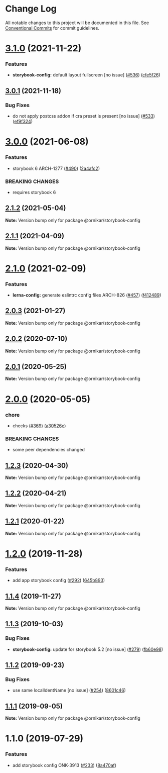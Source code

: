 # Change Log

All notable changes to this project will be documented in this file.
See [Conventional Commits](https://conventionalcommits.org) for commit guidelines.

# [3.1.0](https://github.com/ornikar/shared-configs/compare/@ornikar/storybook-config@3.0.1...@ornikar/storybook-config@3.1.0) (2021-11-22)


### Features

* **storybook-config:** default layout fullscreen [no issue] ([#536](https://github.com/ornikar/shared-configs/issues/536)) ([cfe5f26](https://github.com/ornikar/shared-configs/commit/cfe5f2602502d776b886d93b56b8c4609092c7b5))





## [3.0.1](https://github.com/ornikar/shared-configs/compare/@ornikar/storybook-config@3.0.0...@ornikar/storybook-config@3.0.1) (2021-11-18)


### Bug Fixes

* do not apply postcss addon if cra preset is present [no issue] ([#533](https://github.com/ornikar/shared-configs/issues/533)) ([ef9f324](https://github.com/ornikar/shared-configs/commit/ef9f324a77c822557389ae614de5de77607a9d41))





# [3.0.0](https://github.com/ornikar/shared-configs/compare/@ornikar/storybook-config@2.1.2...@ornikar/storybook-config@3.0.0) (2021-06-08)


### Features

* storybook 6 ARCH-1277 ([#490](https://github.com/ornikar/shared-configs/issues/490)) ([2a4afc2](https://github.com/ornikar/shared-configs/commit/2a4afc2f4a10ab61d8ddc7c0ba1e5b2cd3e454af))


### BREAKING CHANGES

* requires storybook 6 





## [2.1.2](https://github.com/ornikar/shared-configs/compare/@ornikar/storybook-config@2.1.1...@ornikar/storybook-config@2.1.2) (2021-05-04)

**Note:** Version bump only for package @ornikar/storybook-config





## [2.1.1](https://github.com/ornikar/shared-configs/compare/@ornikar/storybook-config@2.1.0...@ornikar/storybook-config@2.1.1) (2021-04-09)

**Note:** Version bump only for package @ornikar/storybook-config





# [2.1.0](https://github.com/ornikar/shared-configs/compare/@ornikar/storybook-config@2.0.3...@ornikar/storybook-config@2.1.0) (2021-02-09)


### Features

* **lerna-config:** generate eslintrc config files ARCH-826 ([#457](https://github.com/ornikar/shared-configs/issues/457)) ([f412489](https://github.com/ornikar/shared-configs/commit/f4124895ed15b48519826b16ed515207be97b41c))





## [2.0.3](https://github.com/ornikar/shared-configs/compare/@ornikar/storybook-config@2.0.2...@ornikar/storybook-config@2.0.3) (2021-01-27)

**Note:** Version bump only for package @ornikar/storybook-config





## [2.0.2](https://github.com/ornikar/shared-configs/compare/@ornikar/storybook-config@2.0.1...@ornikar/storybook-config@2.0.2) (2020-07-10)

**Note:** Version bump only for package @ornikar/storybook-config





## [2.0.1](https://github.com/ornikar/shared-configs/compare/@ornikar/storybook-config@2.0.0...@ornikar/storybook-config@2.0.1) (2020-05-25)

**Note:** Version bump only for package @ornikar/storybook-config





# [2.0.0](https://github.com/ornikar/shared-configs/compare/@ornikar/storybook-config@1.2.3...@ornikar/storybook-config@2.0.0) (2020-05-05)


### chore

* checks ([#369](https://github.com/ornikar/shared-configs/issues/369)) ([a30526e](https://github.com/ornikar/shared-configs/commit/a30526e))


### BREAKING CHANGES

* some peer dependencies changed





## [1.2.3](https://github.com/ornikar/shared-configs/compare/@ornikar/storybook-config@1.2.2...@ornikar/storybook-config@1.2.3) (2020-04-30)

**Note:** Version bump only for package @ornikar/storybook-config





## [1.2.2](https://github.com/ornikar/shared-configs/compare/@ornikar/storybook-config@1.2.1...@ornikar/storybook-config@1.2.2) (2020-04-21)

**Note:** Version bump only for package @ornikar/storybook-config





## [1.2.1](https://github.com/ornikar/shared-configs/compare/@ornikar/storybook-config@1.2.0...@ornikar/storybook-config@1.2.1) (2020-01-22)

**Note:** Version bump only for package @ornikar/storybook-config





# [1.2.0](https://github.com/ornikar/shared-configs/compare/@ornikar/storybook-config@1.1.4...@ornikar/storybook-config@1.2.0) (2019-11-28)


### Features

* add app storybook config ([#292](https://github.com/ornikar/shared-configs/issues/292)) ([645b893](https://github.com/ornikar/shared-configs/commit/645b893))





## [1.1.4](https://github.com/ornikar/shared-configs/compare/@ornikar/storybook-config@1.1.3...@ornikar/storybook-config@1.1.4) (2019-11-27)

**Note:** Version bump only for package @ornikar/storybook-config





## [1.1.3](https://github.com/ornikar/shared-configs/compare/@ornikar/storybook-config@1.1.2...@ornikar/storybook-config@1.1.3) (2019-10-03)


### Bug Fixes

* **storybook-config:** update for storybook 5.2 [no issue] ([#279](https://github.com/ornikar/shared-configs/issues/279)) ([fb60e98](https://github.com/ornikar/shared-configs/commit/fb60e98))





## [1.1.2](https://github.com/ornikar/shared-configs/compare/@ornikar/storybook-config@1.1.1...@ornikar/storybook-config@1.1.2) (2019-09-23)


### Bug Fixes

* use same localIdentName [no issue] ([#254](https://github.com/ornikar/shared-configs/issues/254)) ([8601c46](https://github.com/ornikar/shared-configs/commit/8601c46))





## [1.1.1](https://github.com/ornikar/shared-configs/compare/@ornikar/storybook-config@1.1.0...@ornikar/storybook-config@1.1.1) (2019-09-05)

**Note:** Version bump only for package @ornikar/storybook-config





# 1.1.0 (2019-07-29)


### Features

* add storybook config ONK-3913 ([#233](https://github.com/ornikar/shared-configs/issues/233)) ([8a470af](https://github.com/ornikar/shared-configs/commit/8a470af))

